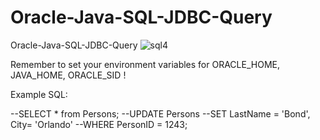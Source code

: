 # Oracle-Java-SQL-JDBC-Query
Oracle-Java-SQL-JDBC-Query
![sql4](https://github.com/Initech9/Oracle-Java-SQL-JDBC-Query/assets/30242600/cd39a2d0-d7b2-4937-869c-f18273f047ca)

Remember to set your environment variables for ORACLE_HOME, JAVA_HOME, ORACLE_SID !


Example SQL:


--SELECT * from Persons;
--UPDATE Persons
--SET LastName = 'Bond', City= 'Orlando'
--WHERE PersonID = 1243;
